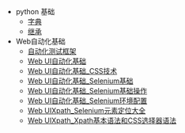 * python 基础
  * [字典](god/python_note/README.md)
  * [继承](god/python_note/继承.md)
* Web自动化基础
  * [自动化测试框架](god/auto-unitest/4_auto-frame.md)
  *  [Web UI自动化基础](god/auto-unitest/Web02_Web_UI自动化基础.md)
  *  [Web UI自动化基础_CSS技术](god/auto-unitest/Web02_Web_UI_CSS语法基础.md)
  *  [Web UI自动化基础_Selenium基础](god/auto-unitest/Web02_Web_UI_selenium基础.md)
  *  [Web UI自动化基础_Selenium基础操作](god/auto-unitest/Web_04_Web_UI_Selenium基础操作.md)
  *  [Web UI自动化基础_Selenium环境配置](god/auto-unitest/Web01_Web_UI_selenium的环境配置.md)
  *  [Web UIXpath_Selenium元素定位大全](god/auto-unitest/Web02_Web_UI_selenium元素定位.md)
  *  [Web UIXpath_Xpath基本语法和CSS选择器语法](god/auto-unitest/Web02_Web_UI_Xpath_CSS选择器.md)
  
